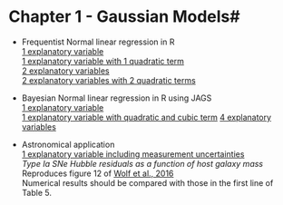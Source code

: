 # Chapter 1 - Gaussian Models#


* Frequentist Normal linear regression in R  
        [1 explanatory variable](https://github.com/RafaelSdeSouza/ADA8/blob/master/Normal/Ex1_normal_x1.R)  
        [1 explanatory variable with 1 quadratic term](https://github.com/RafaelSdeSouza/ADA8/blob/master/Normal/Ex2_normal_x1_quadratic.R)  
        [2 explanatory variables](https://github.com/RafaelSdeSouza/ADA8/blob/master/Normal/Ex3_normal_x1_x2.R)  
        [2 explanatory variables with 2 quadratic terms](https://github.com/RafaelSdeSouza/ADA8/blob/master/Normal/Ex4_normal_x1_x2_quadratic.R)

* Bayesian Normal linear regression in R using JAGS  
        [1 explanatory variable](https://github.com/RafaelSdeSouza/ADA8/blob/master/Normal/Ex5_normal_JAGS_x1.R)  
        [1 explanatory variable with quadratic and cubic term](https://github.com/RafaelSdeSouza/ADA8/blob/master/Normal/Ex6_normal_JAGS_x1_quadratic_cubic.R)
        [4 explanatory variables](https://github.com/RafaelSdeSouza/ADA8/blob/master/Normal/Ex7_normal_JAGS_x1_x2_x3_x4.R)  

* Astronomical application  
        [1 explanatory variable including measurement uncertainties](https://github.com/RafaelSdeSouza/ADA8/blob/master/Normal/Ex8_normal_JAGS_HubbleResiduals.R)  
        _Type Ia SNe Hubble residuals as a function of host galaxy mass_  
        Reproduces figure 12 of [Wolf et al., 2016](http://adsabs.harvard.edu/cgi-bin/bib_query?arXiv:1602.02674)  
        Numerical results should be compared with those in the first line of Table 5. 
